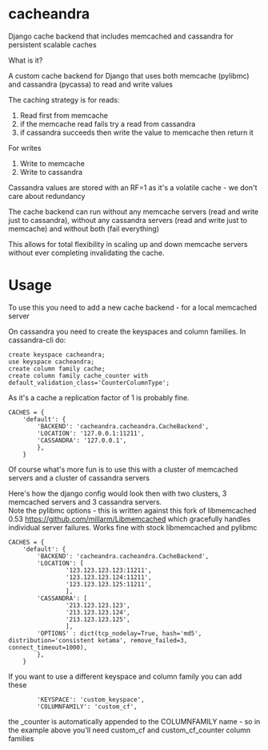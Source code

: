 cacheandra
==========

Django cache backend that includes memcached and cassandra for persistent scalable caches

What is it?

A custom cache backend for Django that uses both memcache (pylibmc) and cassandra (pycassa) to read and write values

The caching strategy is for reads:

1.  Read first from memcache
2.  if the memcache read fails try a read from cassandra
3.  if cassandra succeeds then write the value to memcache then return it

For writes

1.  Write to memcache
2.  Write to cassandra

Cassandra values are stored with an RF=1 as it's a volatile cache - we don't care about redundancy

The cache backend can run without any memcache servers (read and write just to cassandra), without any cassandra servers (read and write just to memcache) and without both (fail everything)

This allows for total flexibility in scaling up and down memcache servers without ever completing invalidating the cache.


Usage
=====

To use this you need to add a new cache backend - for a local memcached server

On cassandra you need to create the keyspaces and column families.   In cassandra-cli do:

```
create keyspace cacheandra;
use keyspace cacheandra;
create column family cache;
create column family cache_counter with default_validation_class='CounterColumnType';
```

As it's a cache a replication factor of 1 is probably fine.

```
CACHES = {
    'default': {
        'BACKEND': 'cacheandra.cacheandra.CacheBackend',
        'LOCATION': '127.0.0.1:11211',
        'CASSANDRA': '127.0.0.1',
        },
	}
```
	
Of course what's more fun is to use this with a cluster of memcached servers and a cluster of cassandra servers

Here's how the django config would look then with two clusters, 3 memcached servers and 3 cassandra servers.  
Note the pylibmc options - this is written against this fork of libmemcached 0.53  https://github.com/millarm/Libmemcached which gracefully handles individual server failures.
Works fine with stock libmemcached and pylibmc

```
CACHES = {
    'default': {
        'BACKEND': 'cacheandra.cacheandra.CacheBackend',
        'LOCATION': [
				'123.123.123.123:11211',
				'123.123.123.124:11211',
				'123.123.123.125:11211',
				],
        'CASSANDRA': [
				'213.123.123.123',
				'213.123.123.124',
				'213.123.123.125',
				],
        'OPTIONS' : dict(tcp_nodelay=True, hash='md5', distribution='consistent ketama', remove_failed=3, connect_timeout=1000),
        },
	}
```

If you want to use a different keyspace and column family you can add these

```
		'KEYSPACE': 'custom_keyspace',
		'COLUMNFAMILY': 'custom_cf',
```

the _counter is automatically appended to the COLUMNFAMILY name - so in the example above you'll need custom_cf and custom_cf_counter column families